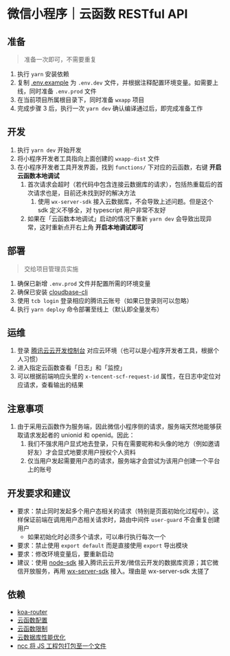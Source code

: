 # 微信小程序｜云函数 RESTful API

## 准备

> 准备一次即可，不需要重复

1. 执行 `yarn` 安装依赖
2. 复制 [.env.example](./.env.example) 为 `.env.dev` 文件，并根据注释配置环境变量。如需要上线，同时准备 `.env.prod` 文件
3. 在当前项目所属根目录下，同时准备 `wxapp` 项目
4. 完成步骤 3 后，执行一次 `yarn dev` 确认编译通过后，即完成准备工作

## 开发

1. 执行 `yarn dev` 开始开发
2. 将小程序开发者工具指向上面创建的 `wxapp-dist` 文件
3. 在小程序开发者工具开发界面，找到 `functions/` 下对应的云函数，右键 **开启云函数本地调试**
   1. 首次请求会超时（若代码中包含连接云数据库的请求），包括热重载后的首次请求也是，目前还未找到好的解决方法
      1. 使用 `wx-server-sdk` 接入云数据库，不会导致上述问题。但是这个 sdk 定义不够全，对 typescript 用户非常不友好
   2. 如果在「云函数本地调试」启动的情况下重新 `yarn dev` 会导致出现异常，这时重新点开右上角 **开启本地调试即可**

## 部署

> 交给项目管理员实施

1. 确保已新增 `.env.prod` 文件并配置所需的环境变量
2. 确保已安装 [cloudbase-cli](https://docs.cloudbase.net/cli-v1/install.html)
3. 使用 `tcb login` 登录相应的腾讯云账号（如果已登录则可以忽略）
4. 执行 `yarn deploy` 命令部署至线上（默认即全量发布）

## 运维

1. 登录 [腾讯云云开发控制台](https://console.cloud.tencent.com/) 对应云环境（也可以是小程序开发者工具，根据个人习惯）
2. 进入指定云函数查看「日志」和「监控」
3. 可以根据前端响应头里的 `x-tencent-scf-request-id` 属性，在日志中定位对应请求，查看输出的结果

## 注意事项

1. 由于采用云函数作为服务端，因此微信小程序侧的请求，服务端天然地能够获取请求发起者的 unionid 和 openid。因此：
   1. 我们不强求用户显式地去登录，只有在需要昵称和头像的地方（例如邀请好友）才会显式地要求用户授权个人资料
   2. 仅当用户发起需要用户态的请求，服务端才会尝试为该用户创建一个平台上的账号

## 开发要求和建议

- 要求：禁止同时发起多个用户态相关的请求（特别是页面初始化过程中）。这样保证前端在调用用户态相关请求时，路由中间件 `user-guard` 不会重复创建用户
  - 如果初始化时必须多个请求，可以串行执行每次一个
- 要求：禁止使用 `export default` 而是直接使用 `export` 导出模块
- 要求：修改环境变量后，要重新启动
- 建议：使用 [node-sdk](https://docs.cloudbase.net/database/introduce.html) 接入腾讯云云开发/微信云开发的数据库资源；其它微信开放服务，再用 [wx-server-sdk](https://developers.weixin.qq.com/miniprogram/dev/wxcloud/guide/functions/wx-server-sdk.html) 接入。理由是 wx-server-sdk 太搓了

## 依赖

- [koa-router](https://github.com/koajs/router/blob/master/API.md)
- [云函数配置](https://docs.cloudbase.net/cli-v1/functions/configs.html)
- [云函数限制](https://cloud.tencent.com/document/product/876/47177#.E4.BA.91.E5.87.BD.E6.95.B0)
- [云数据库性能优化](https://developers.weixin.qq.com/community/business/doc/00068218a682088d17ca593c45b40d)
- [ncc 将 JS 工程包打包至一个文件](https://github.com/vercel/ncc)
